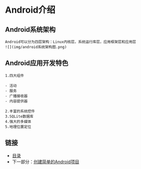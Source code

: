 # Android介绍

## Android系统架构

    Android可以分为四层架构：Linux内核层，系统运行库层，应用框架层和应用层
    ![](img/android系统架构图.png)

## Android应用开发特色

    1.四大组件
    	
	- 活动
	- 服务
	- 广播接收器
	- 内容提供器

    2.丰富的系统控件
    3.SQLite数据库
    4.强大的多媒体
    5.地理位置定位


## 链接

- [目录](directory.md)
- 下一部分：[创建简单的Android项目](create-simple-Android-project.md)
